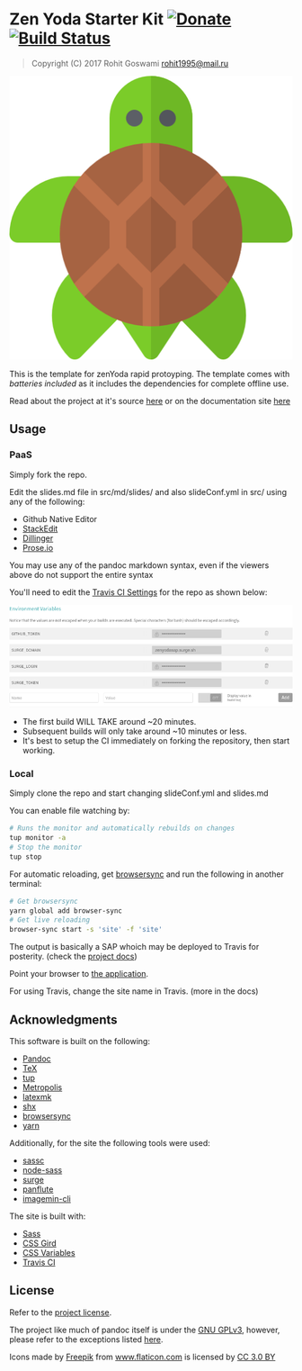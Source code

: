 # Zen Yoda Starter Kit [![Donate](https://img.shields.io/badge/Donate-PayPal-blue.svg?style=for-the-badge)](https://www.paypal.me/HaoZeke/) [![Build Status](https://travis-ci.org/HaoZeke/zenYoda.svg?branch=master)](https://travis-ci.org/HaoZeke/zenYoda_Starter)  

> Copyright (C) 2017  Rohit Goswami <rohit1995@mail.ru>

![](src/img/turtle.png "Pandoc for turtles")

This is the template for zenYoda rapid protoyping.
The template comes with *batteries included* as it includes the dependencies for complete offline use. 

Read about the project at it's source [here](https://www.github.com/HaoZeke/zenYoda) or on the documentation site [here](https://zenyoda.surge.sh)

## Usage

### PaaS
Simply fork the repo.


Edit the slides.md file in src/md/slides/ and also slideConf.yml in src/ using any of the following:

- Github Native Editor
- [StackEdit](https://stackedit.io)
- [Dillinger](https://dillinger.io)
- [Prose.io](http://prose.io)

You may use any of the pandoc markdown syntax, even if the viewers above do not support the entire syntax


You'll need to edit the [Travis CI Settings](https://travis-ci.org/) for the repo as shown below:

![](readme/travisVar.png "Variables to be set")

- The first build WILL TAKE around ~20 minutes.
- Subsequent builds will only take around ~10 minutes or less.
- It's best to setup the CI immediately on forking the repository, then start working.

### Local

Simply clone the repo and start changing slideConf.yml and slides.md

You can enable file watching by:

```bash
# Runs the monitor and automatically rebuilds on changes
tup monitor -a
# Stop the monitor
tup stop
```

For automatic reloading, get [browsersync](https://browsersync.io) and run the following in another terminal:

```bash
# Get browsersync
yarn global add browser-sync
# Get live reloading
browser-sync start -s 'site' -f 'site'
```

The output is basically a SAP whoich may be deployed to Travis for posterity. (check the [project docs](https://zenyoda.surge.sh))

Point your browser to [the application](localhost:3000).

For using Travis, change the site name in Travis. (more in the docs)

## Acknowledgments
This software is built on the following:

- [Pandoc](https://github.com/jgm/pandoc)
- [TeX](https://ctan.org/)
- [tup](http://gittup.org/tup/index.html)
- [Metropolis](https://github.com/matze/mtheme)
- [latexmk](http://mg.readthedocs.io/latexmk.html)
- [shx](https://github.com/shelljs/shx)
- [browsersync](https://browsersync.io)
- [yarn](https://yarnpkg.com/en/)

Additionally, for the site the following tools were used:

- [sassc](https://github.com/sass/sassc)
- [node-sass](https://github.com/sass/node-sass)
- [surge](http://surge.sh)
- [panflute](http://scorreia.com/software/panflute/)
- [imagemin-cli](https://github.com/imagemin/imagemin-cli)

The site is built with:

- [Sass](http://sass-lang.com/)
- [CSS Gird](https://developer.mozilla.org/en-US/docs/Web/CSS/CSS_Grid_Layout)
- [CSS Variables](https://developer.mozilla.org/en-US/docs/Web/CSS/Using_CSS_variables)
- [Travis CI](https://travis-ci.org)

## License
Refer to the [project license](zenyoda.surge.sh).

The project like much of pandoc itself is under the [GNU GPLv3](https://choosealicense.com/licenses/gpl-3.0/), however, please refer to the exceptions listed [here](https://github.com/jgm/pandoc/blob/master/COPYRIGHT).

<div>Icons made by <a href="http://www.freepik.com" title="Freepik">Freepik</a> from <a href="https://www.flaticon.com/" title="Flaticon">www.flaticon.com</a> is licensed by <a href="http://creativecommons.org/licenses/by/3.0/" title="Creative Commons BY 3.0" target="_blank">CC 3.0 BY</a></div>